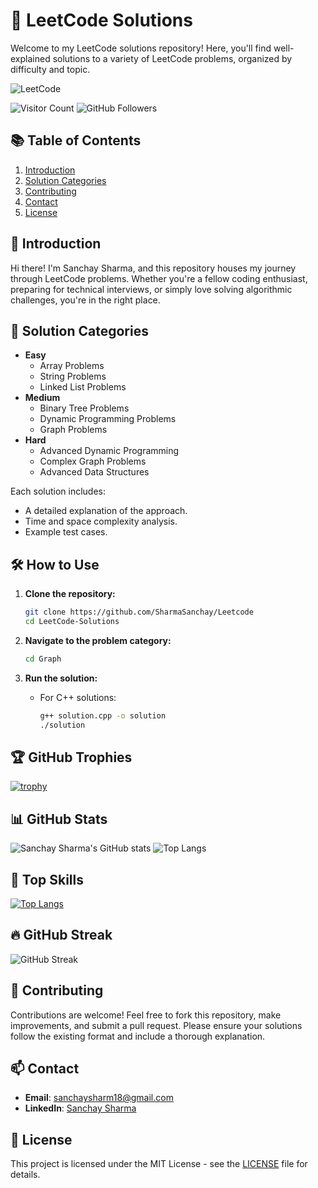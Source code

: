 # 🏅 LeetCode Solutions

Welcome to my LeetCode solutions repository! Here, you'll find well-explained solutions to a variety of LeetCode problems, organized by difficulty and topic.

![LeetCode](https://leetcode.com/static/images/LeetCode_Sharing.png)

![Visitor Count](https://visitor-badge.laobi.icu/badge?page_id=SharmaSanchay.Leetcode)
![GitHub Followers](https://img.shields.io/github/followers/SharmaSanchay?style=social)

## 📚 Table of Contents

1. [Introduction](#introduction)
2. [Solution Categories](#solution-categories)
3. [Contributing](#contributing)
4. [Contact](#contact)
5. [License](#license)

## 🌟 Introduction

Hi there! I'm Sanchay Sharma, and this repository houses my journey through LeetCode problems. Whether you're a fellow coding enthusiast, preparing for technical interviews, or simply love solving algorithmic challenges, you're in the right place.

## 📂 Solution Categories

- **Easy**
  - Array Problems
  - String Problems
  - Linked List Problems
- **Medium**
  - Binary Tree Problems
  - Dynamic Programming Problems
  - Graph Problems
- **Hard**
  - Advanced Dynamic Programming
  - Complex Graph Problems
  - Advanced Data Structures

Each solution includes:
- A detailed explanation of the approach.
- Time and space complexity analysis.
- Example test cases.

## 🛠️ How to Use

1. **Clone the repository:**
    ```bash
    git clone https://github.com/SharmaSanchay/Leetcode
    cd LeetCode-Solutions
    ```

2. **Navigate to the problem category:**
    ```bash
    cd Graph
    ```

3. **Run the solution:**
    - For C++ solutions:
        ```bash
        g++ solution.cpp -o solution
        ./solution
        ```

## 🏆 GitHub Trophies

[![trophy](https://github-profile-trophy.vercel.app/?username=SharmaSanchay)](https://github.com/ryo-ma/github-profile-trophy)

## 📊 GitHub Stats

![Sanchay Sharma's GitHub stats](https://github-readme-stats.vercel.app/api?username=SharmaSanchay&show_icons=true&theme=radical)
![Top Langs](https://github-readme-stats.vercel.app/api/top-langs/?username=SharmaSanchay&layout=compact&theme=radical)

## 🚀 Top Skills

[![Top Langs](https://github-readme-stats.vercel.app/api/top-langs/?username=SharmaSanchay&layout=compact&theme=radical)](https://github.com/SharmaSanchay)

## 🔥 GitHub Streak

![GitHub Streak](https://github-readme-streak-stats.herokuapp.com?user=SharmaSanchay&theme=radical&hide_border=true)

## 🤝 Contributing

Contributions are welcome! Feel free to fork this repository, make improvements, and submit a pull request. Please ensure your solutions follow the existing format and include a thorough explanation.

## 📫 Contact

- **Email**: sanchaysharm18@gmail.com
- **LinkedIn**: [Sanchay Sharma](www.linkedin.com/in/sanchay-sharma-699257231)

## 📝 License

This project is licensed under the MIT License - see the [LICENSE](LICENSE) file for details.
